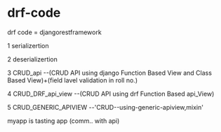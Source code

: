 # drf-code
drf code = djangorestframework

1 serializertion


2 deserializertion


3 CRUD_api --(CRUD API using django Function Based View and Class Based View)+(field lavel validation in roll no.)


4 CRUD_DRF_api_view --(CRUD API using drf Function Based api_View)


5 CRUD_GENERIC_APIVIEW --'CRUD--using-generic-apiview,mixin'

myapp is tasting app (comm.. with api)
